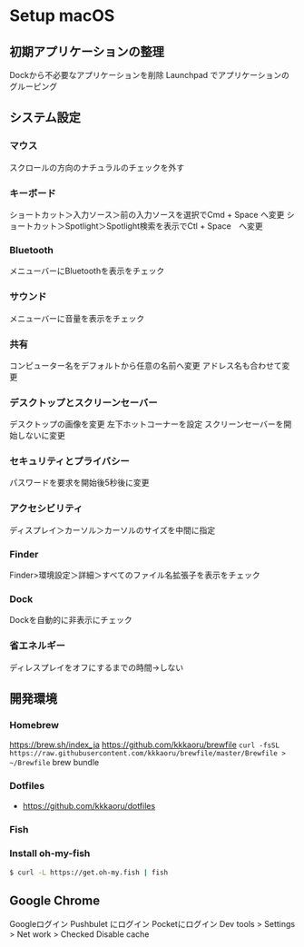 # Setup macOS

## 初期アプリケーションの整理

Dockから不必要なアプリケーションを削除
Launchpad でアプリケーションのグルーピング

## システム設定

### マウス

スクロールの方向のナチュラルのチェックを外す

### キーボード

ショートカット＞入力ソース＞前の入力ソースを選択でCmd + Space へ変更
ショートカット＞Spotlight＞Spotlight検索を表示でCtl + Space　へ変更

### Bluetooth

メニューバーにBluetoothを表示をチェック

### サウンド

メニューバーに音量を表示をチェック

### 共有

コンピューター名をデフォルトから任意の名前へ変更
アドレス名も合わせて変更

### デスクトップとスクリーンセーバー

デスクトップの画像を変更
左下ホットコーナーを設定
スクリーンセーバーを開始しないに変更

### セキュリティとプライバシー

パスワードを要求を開始後5秒後に変更

### アクセシビリティ

ディスプレイ＞カーソル＞カーソルのサイズを中間に指定

### Finder

 Finder>環境設定＞詳細＞すべてのファイル名拡張子を表示をチェック

### Dock

Dockを自動的に非表示にチェック

### 省エネルギー

ディレスプレイをオフにするまでの時間→しない

## 開発環境

### Homebrew

https://brew.sh/index_ja
https://github.com/kkkaoru/brewfile
`curl -fsSL https://raw.githubusercontent.com/kkkaoru/brewfile/master/Brewfile > ~/Brewfile`
brew bundle

### Dotfiles

  - https://github.com/kkkaoru/dotfiles

### Fish

### Install oh-my-fish

``` sh
$ curl -L https://get.oh-my.fish | fish
```


## Google Chrome
Googleログイン
Pushbulet にログイン
Pocketにログイン
Dev tools > Settings > Net work > Checked Disable cache
